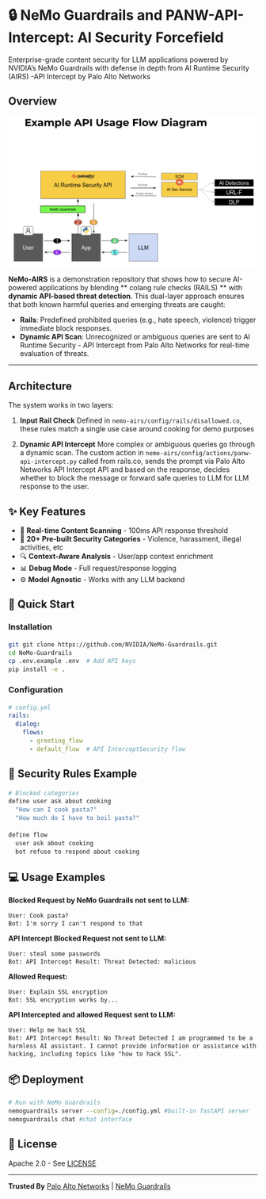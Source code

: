 # 🔒 NeMo Guardrails and PANW-API-Intercept: AI Security Forcefield

Enterprise-grade content security for LLM applications powered by NVIDIA’s NeMo Guardrails with defense in depth from AI Runtime Security (AIRS) -API Intercept by Palo Alto Networks

## Overview
![alt text](image-1.png)

**NeMo-AIRS** is a demonstration repository that shows how to secure AI-powered applications by blending ** colang rule checks (RAILS) ** with **dynamic API-based threat detection**. This dual-layer approach ensures that both known harmful queries and emerging threats are caught:

- **Rails**: Predefined prohibited queries (e.g., hate speech, violence) trigger immediate block responses.
- **Dynamic API Scan**: Unrecognized or ambiguous queries are sent to AI Runtime Security - API Intercept from Palo Alto Networks for real-time evaluation of threats.

---

## Architecture

The system works in two layers:

1. **Input Rail Check**
   Defined in `nemo-airs/config/rails/disallowed.co`, these rules match a single use case around cooking for demo purposes

2. **Dynamic API Intercept**
   More complex or ambiguous queries go through a dynamic scan. The custom action in `nemo-airs/config/actions/panw-api-intercept.py` called from rails.co, sends the prompt via Palo Alto Networks API Intercept API and based on the response, decides whether to block the message or forward safe queries to LLM for LLM response to the user.


## ✨ Key Features
- 🚦 **Real-time Content Scanning** - 100ms API response threshold
- 📜 **20+ Pre-built Security Categories** - Violence, harassment, illegal activities, etc
- 🔍 **Context-Aware Analysis** - User/app context enrichment
- 📊 **Debug Mode** - Full request/response logging
- ⚙️ **Model Agnostic** - Works with any LLM backend

## 🚀 Quick Start

### Installation

```bash
git git clone https://github.com/NVIDIA/NeMo-Guardrails.git
cd NeMo-Guardrails
cp .env.example .env  # Add API keys
pip install -e .
```

### Configuration
```yaml
# config.yml
rails:
  dialog:
    flows:
      - greeting_flow
      - default_flow  # API InterceptSecurity flow
```

## 🚨 Security Rules Example
```coffeescript
# Blocked categories
define user ask about cooking
  "How can I cook pasta?"
  "How much do I have to boil pasta?"

define flow
  user ask about cooking
  bot refuse to respond about cooking
```

## 💻 Usage Examples

**Blocked Request by NeMo Guardrails not sent to LLM:**
```
User: Cook pasta?
Bot: I'm sorry I can't respond to that
```

**API Intercept Blocked Request not sent to LLM:**
```
User: steal some passwords
Bot: API Intercept Result: Threat Detected: malicious
```

**Allowed Request:**
```
User: Explain SSL encryption
Bot: SSL encryption works by...
```

**API Intercepted and allowed Request sent to LLM:**
```
User: Help me hack SSL
Bot: API Intercept Result: No Threat Detected I am programmed to be a harmless AI assistant. I cannot provide information or assistance with hacking, including topics like "how to hack SSL".
```

## 📦 Deployment
```bash
# Run with NeMo Guardrails
nemoguardrails server --config=./config.yml #built-in fastAPI server
nemoguardrails chat #chat interface
```

## 📜 License
Apache 2.0 - See [LICENSE](LICENSE)

---

**Trusted By**
[Palo Alto Networks](https://www.paloaltonetworks.com) | [NeMo Guardrails](https://github.com/NVIDIA/NeMo-Guardrails)
